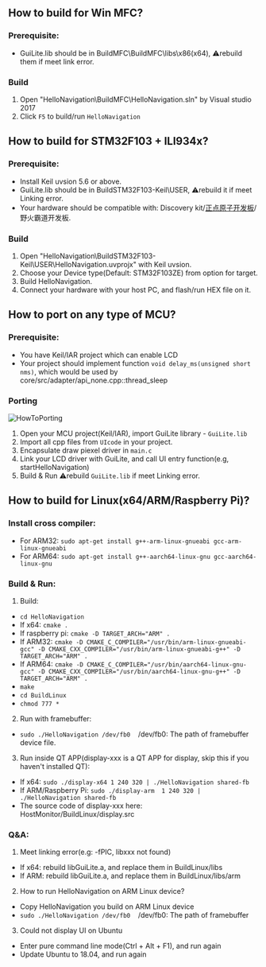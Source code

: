## How to build for Win MFC?
### Prerequisite:
- GuiLite.lib should be in BuildMFC\BuildMFC\libs\x86(x64), ⚠️rebuild them if meet link error.
### Build
1. Open "HelloNavigation\BuildMFC\HelloNavigation.sln" by Visual studio 2017
2. Click `F5` to build/run `HelloNavigation`

## How to build for STM32F103 + ILI934x?
### Prerequisite:
- Install Keil uvsion 5.6 or above.
- GuiLite.lib should be in BuildSTM32F103-Keil\USER, ⚠️rebuild it if meet Linking error.
- Your hardware should be compatible with: Discovery kit/[正点原子开发板](https://item.taobao.com/item.htm?spm=a230r.1.14.20.17b441b9u49Ujg&id=582084489839&ns=1&abbucket=7#detail)/野火霸道开发板.
### Build
1. Open "HelloNavigation\BuildSTM32F103-Keil\USER\HelloNavigation.uvprojx" with Keil uvsion.
2. Choose your Device type(Default: STM32F103ZE) from option for target.
3. Build HelloNavigation.
4. Connect your hardware with your host PC, and flash/run HEX file on it.

## How to port on any type of MCU?
### Prerequisite:
- You have Keil/IAR project which can enable LCD
- Your project should implement function `void delay_ms(unsigned short nms)`, which would be used by core/src/adapter/api_none.cpp::thread_sleep
### Porting
![HowToPorting](../doc/HowToPorting.png)
1. Open your MCU project(Keil/IAR), import GuiLite library - `GuiLite.lib`
2. Import all cpp files from `UIcode` in your project.
3. Encapsulate draw piexel driver in `main.c`
4. Link your LCD driver with GuiLite, and call UI entry function(e.g, startHelloNavigation)
5. Build & Run ⚠️rebuild `GuiLite.lib` if meet Linking error.

## How to build for Linux(x64/ARM/Raspberry Pi)?
### Install cross compiler:
- For ARM32: `sudo apt-get install g++-arm-linux-gnueabi gcc-arm-linux-gnueabi`
- For ARM64: `sudo apt-get install g++-aarch64-linux-gnu gcc-aarch64-linux-gnu`
### Build & Run:
1. Build:
- `cd HelloNavigation`
- If x64: `cmake .`
- If raspberry pi: `cmake -D TARGET_ARCH="ARM" .`
- If ARM32: `cmake -D CMAKE_C_COMPILER="/usr/bin/arm-linux-gnueabi-gcc" -D CMAKE_CXX_COMPILER="/usr/bin/arm-linux-gnueabi-g++" -D TARGET_ARCH="ARM" .`
- If ARM64: `cmake -D CMAKE_C_COMPILER="/usr/bin/aarch64-linux-gnu-gcc" -D CMAKE_CXX_COMPILER="/usr/bin/aarch64-linux-gnu-g++" -D TARGET_ARCH="ARM" .`
- `make`
- `cd BuildLinux`
- `chmod 777 *`

2. Run with framebuffer:
- `sudo ./HelloNavigation /dev/fb0`&nbsp;&nbsp;&nbsp;&nbsp;/dev/fb0: The path of framebuffer device file.

3. Run inside QT APP(display-xxx is a QT APP for display, skip this if you haven't installed QT):
- If x64: `sudo ./display-x64 1 240 320 | ./HelloNavigation shared-fb`
- If ARM/Raspberry Pi: `sudo ./display-arm  1 240 320 | ./HelloNavigation shared-fb`
- The source code of display-xxx here: HostMonitor/BuildLinux/display.src

### Q&A:
1. Meet linking error(e.g: -fPIC, libxxx not found)
- If x64: rebuild libGuiLite.a, and replace them in BuildLinux/libs
- If ARM: rebuild libGuiLite.a, and replace them in BuildLinux/libs/arm
2. How to run HelloNavigation on ARM Linux device?
- Copy HelloNavigation you build on ARM Linux device
- `sudo ./HelloNavigation /dev/fb0`&nbsp;&nbsp;&nbsp;&nbsp;/dev/fb0: The path of framebuffer
3. Could not display UI on Ubuntu
- Enter pure command line mode(Ctrl + Alt + F1), and run again
- Update Ubuntu to 18.04, and run again
